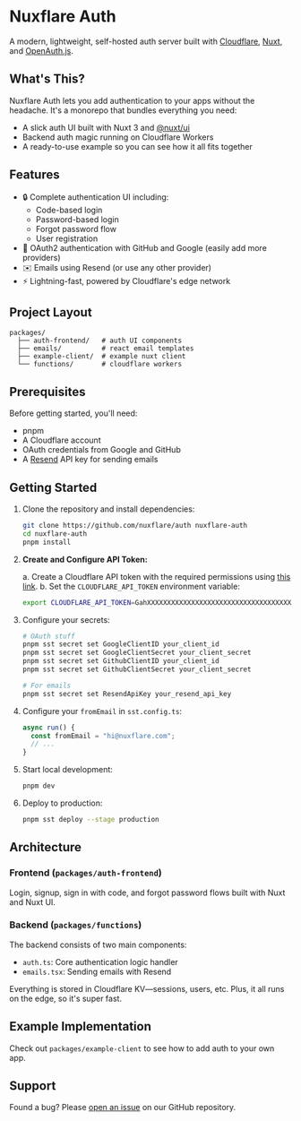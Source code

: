 # Nuxflare Auth

A modern, lightweight, self-hosted auth server built with [Cloudflare](https://cloudflare.com), [Nuxt](https://nuxt.com), and [OpenAuth.js](https://openauth.js.org/).

## What's This?

Nuxflare Auth lets you add authentication to your apps without the headache. It's a monorepo that bundles everything you need:

- A slick auth UI built with Nuxt 3 and [@nuxt/ui](packages/auth-frontend/package.json)
- Backend auth magic running on Cloudflare Workers
- A ready-to-use example so you can see how it all fits together

## Features

- 🔒 Complete authentication UI including:
  - Code-based login
  - Password-based login
  - Forgot password flow
  - User registration
- 🔑 OAuth2 authentication with GitHub and Google (easily add more providers)
- ✉️ Emails using Resend (or use any other provider)
- ⚡ Lightning-fast, powered by Cloudflare's edge network

## Project Layout

```
packages/
  ├── auth-frontend/   # auth UI components
  ├── emails/          # react email templates
  ├── example-client/  # example nuxt client
  └── functions/       # cloudflare workers
```

## Prerequisites

Before getting started, you'll need:

- pnpm
- A Cloudflare account
- OAuth credentials from Google and GitHub
- A [Resend](https://resend.com) API key for sending emails

## Getting Started

1. Clone the repository and install dependencies:

   ```bash
   git clone https://github.com/nuxflare/auth nuxflare-auth
   cd nuxflare-auth
   pnpm install
   ```

2. **Create and Configure API Token:**

   a. Create a Cloudflare API token with the required permissions using [this link](https://dash.cloudflare.com/profile/api-tokens?permissionGroupKeys=%5B%7B%22key%22:%22ai%22,%22type%22:%22edit%22%7D,%7B%22key%22:%22vectorize%22,%22type%22:%22edit%22%7D,%7B%22key%22:%22d1%22,%22type%22:%22edit%22%7D,%7B%22key%22:%22workers_r2%22,%22type%22:%22edit%22%7D,%7B%22key%22:%22workers_kv_storage%22,%22type%22:%22edit%22%7D,%7B%22key%22:%22workers_scripts%22,%22type%22:%22edit%22%7D,%7B%22key%22:%22memberships%22,%22type%22:%22read%22%7D,%7B%22key%22:%22user_details%22,%22type%22:%22read%22%7D%5D&name=Nuxflare).
   b. Set the `CLOUDFLARE_API_TOKEN` environment variable:

   ```bash
   export CLOUDFLARE_API_TOKEN=GahXXXXXXXXXXXXXXXXXXXXXXXXXXXXXXXXXXXXX
   ```

3. Configure your secrets:

   ```bash
   # OAuth stuff
   pnpm sst secret set GoogleClientID your_client_id
   pnpm sst secret set GoogleClientSecret your_client_secret
   pnpm sst secret set GithubClientID your_client_id
   pnpm sst secret set GithubClientSecret your_client_secret

   # For emails
   pnpm sst secret set ResendApiKey your_resend_api_key
   ```

4. Configure your `fromEmail` in `sst.config.ts`:

   ```typescript
   async run() {
     const fromEmail = "hi@nuxflare.com";
     // ...
   }
   ```

5. Start local development:

   ```bash
   pnpm dev
   ```

6. Deploy to production:
   ```bash
   pnpm sst deploy --stage production
   ```

## Architecture

### Frontend (`packages/auth-frontend`)

Login, signup, sign in with code, and forgot password flows built with Nuxt and Nuxt UI.

### Backend (`packages/functions`)

The backend consists of two main components:

- `auth.ts`: Core authentication logic handler
- `emails.tsx`: Sending emails with Resend

Everything is stored in Cloudflare KV—sessions, users, etc. Plus, it all runs on the edge, so it's super fast.

## Example Implementation

Check out `packages/example-client` to see how to add auth to your own app.

## Support

Found a bug? Please [open an issue](https://github.com/nuxflare/auth/issues) on our GitHub repository.
